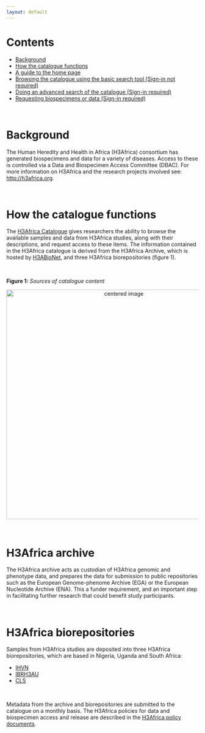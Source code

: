 ```yaml
---
layout: default
---
```



# Contents

* [Background](./)
* [How the catalogue functions](./)
* [A guide to the home page](./home_page_guide.html)
* [Browsing the catalogue using the basic search tool (Sign-in not required)](./basic_search.html)
* [Doing an advanced search of the catalogue (Sign-in required)](./advanced_search.html)
* [Requesting biospecimens or data (Sign-in required)](./creating_a_request.html) 

</br>

# Background 

The Human Heredity and Health in Africa (H3Africa) consortium has generated biospecimens and data for a variety of diseases. Access to these is controlled via a Data and Biospecimen Access Committee (DBAC). For more information on H3Africa and the research projects involved see:
http://h3africa.org.

</br>

# How the catalogue functions

The [H3Africa Catalogue](https://catalog.h3africa.org/) gives researchers the ability to browse the available samples and data from
H3Africa studies, along with their descriptions, and request access to these items.
The information contained in the H3Africa catalogue is derived from the H3Africa Archive, which is
hosted by [H3ABioNet](https://h3abionet.org/), and three H3Africa biorepositories (figure 1).

</br>

**Figure 1:** _Sources of catalogue content_

<p align="center"><img src="https://drive.google.com/uc?export=view&id=1-aHCj1jWmjlppPqOcdJtLf6uiPaPdPSE" width="600" alt="centered image"/></p>

</br>

# H3Africa archive
The H3Africa archive acts as custodian of H3Africa genomic and phenotype data, and prepares the
data for submission to public repositories such as the European Genome-phenome Archive (EGA) or
the European Nucleotide Archive (ENA). This a funder requirement, and an important step in
facilitating further research that could benefit study participants.

</br>

# H3Africa biorepositories
Samples from H3Africa studies are deposited into three H3Africa biorepositories, which are based in
Nigeria, Uganda and South Africa:
* [IHVN](http://www.ihvnigeria.org/)
* [IBRH3AU](http://www.ibru.mak.ac.ug/)
* [CLS](http://www.cls.co.za/)

</br>

Metadata from the archive and biorepositories are submitted to the catalogue on a monthly basis.
The H3Africa policies for data and biospecimen access and release are described in the [H3Africa
policy documents](https://h3africa.org/index.php/consortium/consortium-documents/).
